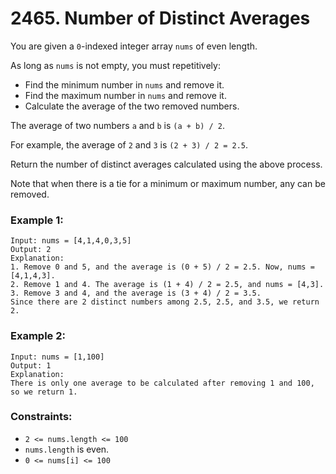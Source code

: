 # 2465. Number of Distinct Averages

You are given a `0`-indexed integer array `nums` of even length.

As long as `nums` is not empty, you must repetitively:

- Find the minimum number in `nums` and remove it.
- Find the maximum number in `nums` and remove it.
- Calculate the average of the two removed numbers.

The average of two numbers `a` and `b` is `(a + b) / 2`.

For example, the average of `2` and `3` is `(2 + 3) / 2 = 2.5`.

Return the number of distinct averages calculated using the above process.

Note that when there is a tie for a minimum or maximum number, any can be removed.

### Example 1:

```
Input: nums = [4,1,4,0,3,5]
Output: 2
Explanation:
1. Remove 0 and 5, and the average is (0 + 5) / 2 = 2.5. Now, nums = [4,1,4,3].
2. Remove 1 and 4. The average is (1 + 4) / 2 = 2.5, and nums = [4,3].
3. Remove 3 and 4, and the average is (3 + 4) / 2 = 3.5.
Since there are 2 distinct numbers among 2.5, 2.5, and 3.5, we return 2.
```

### Example 2:

```
Input: nums = [1,100]
Output: 1
Explanation:
There is only one average to be calculated after removing 1 and 100, so we return 1.
```

### Constraints:

- `2 <= nums.length <= 100`
- `nums.length` is even.
- `0 <= nums[i] <= 100`
